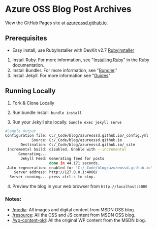 # Azure OSS Blog Post Archives

View the GitHub Pages site at [azureossd.github.io](https://azureossd.github.io/).

## Prerequisites

- Easy install, use RubyInstaller with DevKit v2.7 [RubyInstaller](https://rubyinstaller.org/downloads/)

1. Install Ruby. For more information, see "[Installing Ruby](https://www.ruby-lang.org/en/documentation/installation/)" in the Ruby documentation.
2. Install Bundler. For more information, see "[Bundler](https://bundler.io/)."
3. Install Jekyll. For more information see "[Guides](https://jekyllrb.com/docs/installation/)"

## Running Locally
1. Fork & Clone Locally
2. Run bundle install.
``
bundle install
``

3. Run your Jekyll site locally.
``
bundle exec jekyll serve
``
```bash
#Sample Output
Configuration file: C:/_Code/blog/azureossd.github.io/_config.yml
            Source: C:/_Code/blog/azureossd.github.io
       Destination: C:/_Code/blog/azureossd.github.io/_site
 Incremental build: disabled. Enable with --incremental
      Generating... 
       Jekyll Feed: Generating feed for posts
                    done in 44.171 seconds.
 Auto-regeneration: enabled for 'C:/_Code/blog/azureossd.github.io'
    Server address: http://127.0.0.1:4000/
  Server running... press ctrl-c to stop.
```
4. Preview the blog in your web browser from `http://localhost:4000`

### Notes:
- [/media](/media): All images and digital content from MSDN OSS blog.
- [/resource](/resource): All the CSS and JS content from MSDN OSS blog.
- [/wp-content-old](/wp-content-old): All the original WP content from the MSDN blog.
